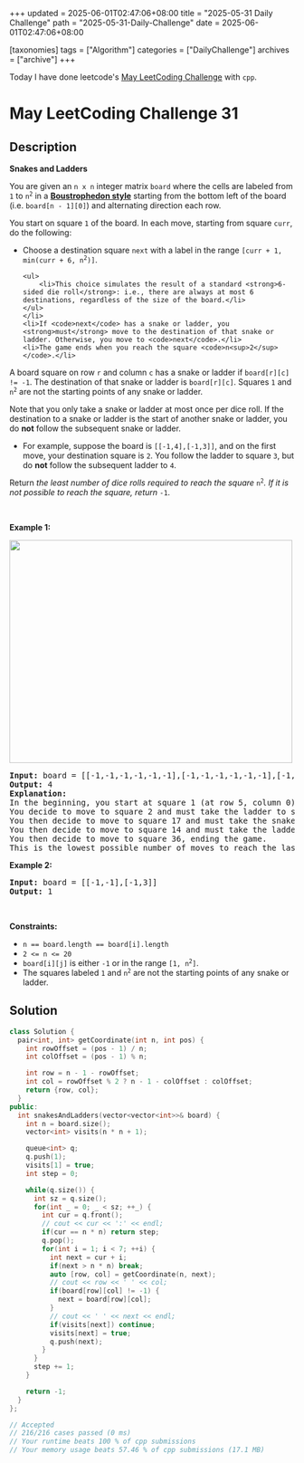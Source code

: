 +++
updated = 2025-06-01T02:47:06+08:00
title = "2025-05-31 Daily Challenge"
path = "2025-05-31-Daily-Challenge"
date = 2025-06-01T02:47:06+08:00

[taxonomies]
tags = ["Algorithm"]
categories = ["DailyChallenge"]
archives = ["archive"]
+++

Today I have done leetcode's [May LeetCoding Challenge](https://leetcode.com/problems/snakes-and-ladders/) with `cpp`.

<!-- more -->

# May LeetCoding Challenge 31

## Description

**Snakes and Ladders**

<p>You are given an <code>n x n</code> integer matrix <code>board</code> where the cells are labeled from <code>1</code> to <code>n<sup>2</sup></code> in a <a href="https://en.wikipedia.org/wiki/Boustrophedon" target="_blank"><strong>Boustrophedon style</strong></a> starting from the bottom left of the board (i.e. <code>board[n - 1][0]</code>) and alternating direction each row.</p>

<p>You start on square <code>1</code> of the board. In each move, starting from square <code>curr</code>, do the following:</p>

<ul>
	<li>Choose a destination square <code>next</code> with a label in the range <code>[curr + 1, min(curr + 6, n<sup>2</sup>)]</code>.

	<ul>
		<li>This choice simulates the result of a standard <strong>6-sided die roll</strong>: i.e., there are always at most 6 destinations, regardless of the size of the board.</li>
	</ul>
	</li>
	<li>If <code>next</code> has a snake or ladder, you <strong>must</strong> move to the destination of that snake or ladder. Otherwise, you move to <code>next</code>.</li>
	<li>The game ends when you reach the square <code>n<sup>2</sup></code>.</li>
</ul>

<p>A board square on row <code>r</code> and column <code>c</code> has a snake or ladder if <code>board[r][c] != -1</code>. The destination of that snake or ladder is <code>board[r][c]</code>. Squares <code>1</code> and <code>n<sup>2</sup></code> are not the starting points of any snake or ladder.</p>

<p>Note that you only take a snake or ladder at most once per dice roll. If the destination to a snake or ladder is the start of another snake or ladder, you do <strong>not</strong> follow the subsequent&nbsp;snake or ladder.</p>

<ul>
	<li>For example, suppose the board is <code>[[-1,4],[-1,3]]</code>, and on the first move, your destination square is <code>2</code>. You follow the ladder to square <code>3</code>, but do <strong>not</strong> follow the subsequent ladder to <code>4</code>.</li>
</ul>

<p>Return <em>the least number of dice rolls required to reach the square </em><code>n<sup>2</sup></code><em>. If it is not possible to reach the square, return </em><code>-1</code>.</p>

<p>&nbsp;</p>
<p><strong class="example">Example 1:</strong></p>
<img alt="" src="https://assets.leetcode.com/uploads/2018/09/23/snakes.png" style="width: 500px; height: 394px;" />
<pre>
<strong>Input:</strong> board = [[-1,-1,-1,-1,-1,-1],[-1,-1,-1,-1,-1,-1],[-1,-1,-1,-1,-1,-1],[-1,35,-1,-1,13,-1],[-1,-1,-1,-1,-1,-1],[-1,15,-1,-1,-1,-1]]
<strong>Output:</strong> 4
<strong>Explanation:</strong> 
In the beginning, you start at square 1 (at row 5, column 0).
You decide to move to square 2 and must take the ladder to square 15.
You then decide to move to square 17 and must take the snake to square 13.
You then decide to move to square 14 and must take the ladder to square 35.
You then decide to move to square 36, ending the game.
This is the lowest possible number of moves to reach the last square, so return 4.
</pre>

<p><strong class="example">Example 2:</strong></p>

<pre>
<strong>Input:</strong> board = [[-1,-1],[-1,3]]
<strong>Output:</strong> 1
</pre>

<p>&nbsp;</p>
<p><strong>Constraints:</strong></p>

<ul>
	<li><code>n == board.length == board[i].length</code></li>
	<li><code>2 &lt;= n &lt;= 20</code></li>
	<li><code>board[i][j]</code> is either <code>-1</code> or in the range <code>[1, n<sup>2</sup>]</code>.</li>
	<li>The squares labeled <code>1</code> and <code>n<sup>2</sup></code> are not the starting points of any snake or ladder.</li>
</ul>


## Solution

``` cpp
class Solution {
  pair<int, int> getCoordinate(int n, int pos) {
    int rowOffset = (pos - 1) / n;
    int colOffset = (pos - 1) % n;

    int row = n - 1 - rowOffset;
    int col = rowOffset % 2 ? n - 1 - colOffset : colOffset;
    return {row, col};
  }
public:
  int snakesAndLadders(vector<vector<int>>& board) {
    int n = board.size();
    vector<int> visits(n * n + 1);

    queue<int> q;
    q.push(1);
    visits[1] = true;
    int step = 0;

    while(q.size()) {
      int sz = q.size();
      for(int _ = 0; _ < sz; ++_) {
        int cur = q.front();
        // cout << cur << ':' << endl;
        if(cur == n * n) return step;
        q.pop();
        for(int i = 1; i < 7; ++i) {
          int next = cur + i;
          if(next > n * n) break;
          auto [row, col] = getCoordinate(n, next);
          // cout << row << ' ' << col;
          if(board[row][col] != -1) {
            next = board[row][col];
          }
          // cout << ' ' << next << endl;
          if(visits[next]) continue;
          visits[next] = true;
          q.push(next);
        }
      }
      step += 1;
    }

    return -1;
  }
};

// Accepted
// 216/216 cases passed (0 ms)
// Your runtime beats 100 % of cpp submissions
// Your memory usage beats 57.46 % of cpp submissions (17.1 MB)
```
